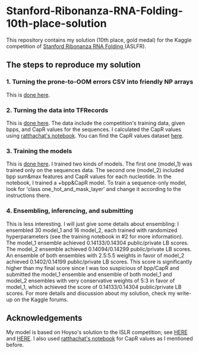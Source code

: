 # Stanford-Ribonanza-RNA-Folding-10th-place-solution
This repository contains my solution (10th place, gold medal) for the Kaggle competition of [Stanford Ribonanza RNA Folding
](https://www.kaggle.com/competitions/stanford-ribonanza-rna-folding) (ASLFR).   

## The steps to reproduce my solution
### 1. Turning the prone-to-OOM errors CSV into friendly NP arrays
This is [done here](https://www.kaggle.com/code/shlomoron/srrf-solution-1-csv-to-np).
### 2. Turning the data into TFRecords
This is [done here](https://www.kaggle.com/code/shlomoron/srrf-solution-2-tfrecords). The data include the competition's training data, given bpps, and CapR values for the sequences. I calculated the CapR values using [ratthachat's notebook](https://www.kaggle.com/code/ratthachat/preprocessing-deep-learning-input-from-rna-string). You can find the CapR values dataset [here](https://www.kaggle.com/datasets/shlomoron/srrf-train-set-capr).
### 3. Training the models
This is [done here](https://www.kaggle.com/shlomoron/srrf-soltion-3-model-training). I trained two kinds of models. The first one (model_1) was trained only on the sequences data. The second one (model_2) included bpp sum&max features and CapR values for each nucleotide. In the notebook, I trained a +bpp&CapR model. To train a sequence-only model, look for 'class one_hot_and_mask_layer' and change it according to the instructions there.
### 4. Ensembling, inferencing, and submitting
This is less interesting. I will just give some details about ensembling: I ensembled 30 model_1 and 16 model_2, each trained with randomized hyperparameters (see the training notebook in #2 for more information). The model_1 ensemble achieved 0.14133/0.14304 public/private LB scores. The model_2 ensemble achieved 0.14094/0.14299 public/private LB scores. An ensemble of both ensembles with 2.5:5.5 weights in favor of model_2 achieved 0.1402/0.14199 public/private LB scores. This score is significantly higher than my final score since I was too suspicious of bpp/CapR and submitted the model_1 ensemble and ensemble of both model_1 and model_2 ensembles with very conservative weights of 5:3 in favor of model_1, which achieved the score of 0.14133/0.14304 public/private LB scores. For more details and discussion about my solution, check my write-up on the Kaggle forums.
## Acknowledgements
My model is based on Hoyso's solution to the ISLR competition; see [HERE](https://www.kaggle.com/competitions/asl-signs/discussion/406684) and [HERE](https://www.kaggle.com/competitions/asl-signs/discussion/406978). I also used [ratthachat's notebook](https://www.kaggle.com/code/ratthachat/preprocessing-deep-learning-input-from-rna-string) for CapR values as I mentioned before.

